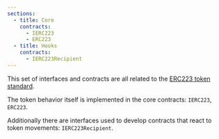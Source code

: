```yaml
---
sections:
  - title: Core
    contracts:
      - IERC223
      - ERC223
  - title: Hooks
    contracts:
      - IERC223Recipient
---
```


This set of interfaces and contracts are all related to the [ERC223 token standard](https://github.com/ethereum/EIPs/issues/223).

The token behavior itself is implemented in the core contracts: `IERC223`, `ERC223`.

Additionally there are interfaces used to develop contracts that react to token movements: `IERC223Recipient`.

